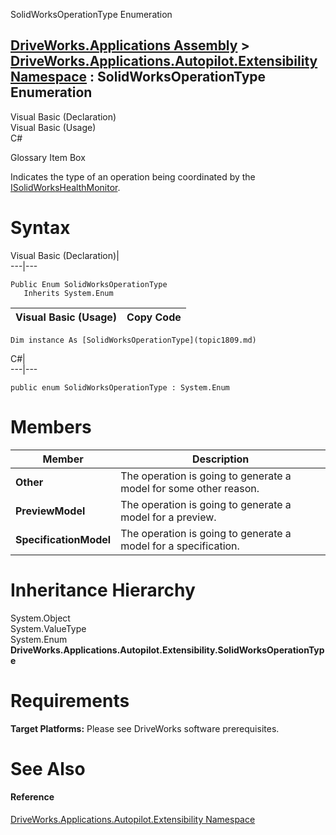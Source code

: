 SolidWorksOperationType Enumeration   
  
[DriveWorks.Applications Assembly](topic13.md) > [DriveWorks.Applications.Autopilot.Extensibility Namespace](topic1633.md) : SolidWorksOperationType Enumeration  
---  
  
Visual Basic (Declaration)    
Visual Basic (Usage)    
C# 

Glossary Item Box

Indicates the type of an operation being coordinated by the [ISolidWorksHealthMonitor](topic1741.md). 

# Syntax

Visual Basic (Declaration)|   
---|---  
      
    
    Public Enum SolidWorksOperationType 
       Inherits System.Enum  
  
Visual Basic (Usage)| Copy Code  
---|---  
      
    
    Dim instance As [SolidWorksOperationType](topic1809.md)  
  
C#|   
---|---  
      
    
    public enum SolidWorksOperationType : System.Enum   
  
# Members

Member| Description  
---|---  
**Other**|  The operation is going to generate a model for some other reason.  
**PreviewModel**|  The operation is going to generate a model for a preview.  
**SpecificationModel**|  The operation is going to generate a model for a specification.  
  
# Inheritance Hierarchy

System.Object  
System.ValueType  
System.Enum  
**DriveWorks.Applications.Autopilot.Extensibility.SolidWorksOperationType**  


# Requirements

**Target Platforms:** Please see DriveWorks software prerequisites.

# See Also

#### Reference

[DriveWorks.Applications.Autopilot.Extensibility Namespace](topic1633.md)


